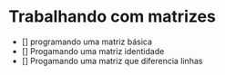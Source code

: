 # Trabalhando com matrizes

- [] programando uma matriz básica
- [] Progamando uma matriz identidade
- [] Progamando uma matriz que diferencia linhas 

